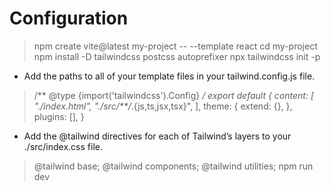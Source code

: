 # Configuration
> npm create vite@latest my-project -- --template react
> cd my-project
> npm install -D tailwindcss postcss autoprefixer
> npx tailwindcss init -p 
- Add the paths to all of your template files in your tailwind.config.js file.
> /** @type {import('tailwindcss').Config} */
export default {
  content: [
    "./index.html",
    "./src/**/*.{js,ts,jsx,tsx}",
  ],
  theme: {
    extend: {},
  },
  plugins: [],
}
- Add the @tailwind directives for each of Tailwind’s layers to your ./src/index.css file.
> @tailwind base; @tailwind components; @tailwind utilities;
> npm run dev